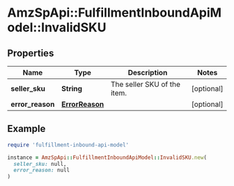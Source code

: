 # AmzSpApi::FulfillmentInboundApiModel::InvalidSKU

## Properties

| Name | Type | Description | Notes |
| ---- | ---- | ----------- | ----- |
| **seller_sku** | **String** | The seller SKU of the item. | [optional] |
| **error_reason** | [**ErrorReason**](ErrorReason.md) |  | [optional] |

## Example

```ruby
require 'fulfillment-inbound-api-model'

instance = AmzSpApi::FulfillmentInboundApiModel::InvalidSKU.new(
  seller_sku: null,
  error_reason: null
)
```

